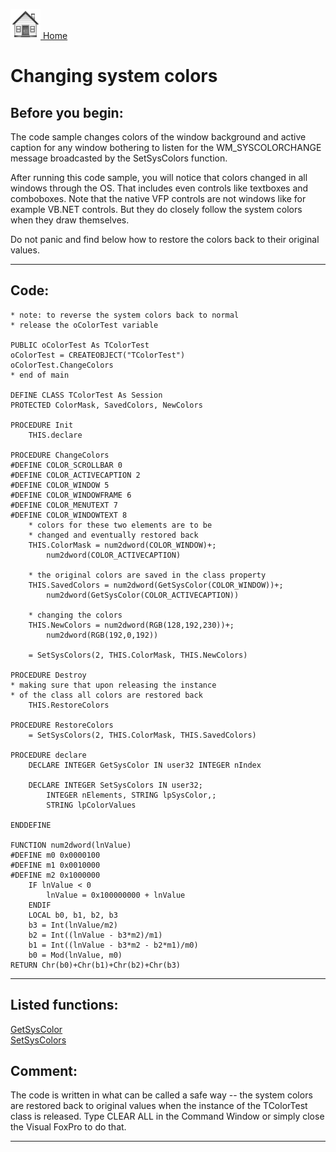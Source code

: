 [<img src="../images/home.png"> Home ](https://github.com/VFPX/Win32API)  

# Changing system colors

## Before you begin:
The code sample changes colors of the window background and active caption for any window bothering to listen for the WM_SYSCOLORCHANGE message broadcasted by the SetSysColors function.  

After running this code sample, you will notice that colors changed in all windows through the OS. That includes even controls like textboxes and comboboxes. Note that the native VFP controls are not windows like for example VB.NET controls. But they do closely follow the system colors when they draw themselves.  

Do not panic and find below how to restore the colors back to their original values.  
  
***  


## Code:
```foxpro  
* note: to reverse the system colors back to normal
* release the oColorTest variable

PUBLIC oColorTest As TColorTest
oColorTest = CREATEOBJECT("TColorTest")
oColorTest.ChangeColors
* end of main

DEFINE CLASS TColorTest As Session
PROTECTED ColorMask, SavedColors, NewColors

PROCEDURE Init
	THIS.declare

PROCEDURE ChangeColors
#DEFINE COLOR_SCROLLBAR 0
#DEFINE COLOR_ACTIVECAPTION 2
#DEFINE COLOR_WINDOW 5
#DEFINE COLOR_WINDOWFRAME 6
#DEFINE COLOR_MENUTEXT 7
#DEFINE COLOR_WINDOWTEXT 8
	* colors for these two elements are to be
	* changed and eventually restored back
	THIS.ColorMask = num2dword(COLOR_WINDOW)+;
		num2dword(COLOR_ACTIVECAPTION)

	* the original colors are saved in the class property
	THIS.SavedColors = num2dword(GetSysColor(COLOR_WINDOW))+;
		num2dword(GetSysColor(COLOR_ACTIVECAPTION))

	* changing the colors
	THIS.NewColors = num2dword(RGB(128,192,230))+;
		num2dword(RGB(192,0,192))

	= SetSysColors(2, THIS.ColorMask, THIS.NewColors)

PROCEDURE Destroy
* making sure that upon releasing the instance
* of the class all colors are restored back
	THIS.RestoreColors

PROCEDURE RestoreColors
	= SetSysColors(2, THIS.ColorMask, THIS.SavedColors)

PROCEDURE declare
	DECLARE INTEGER GetSysColor IN user32 INTEGER nIndex

	DECLARE INTEGER SetSysColors IN user32;
		INTEGER nElements, STRING lpSysColor,;
		STRING lpColorValues

ENDDEFINE

FUNCTION num2dword(lnValue)
#DEFINE m0 0x0000100
#DEFINE m1 0x0010000
#DEFINE m2 0x1000000
	IF lnValue < 0
		lnValue = 0x100000000 + lnValue
	ENDIF
	LOCAL b0, b1, b2, b3
	b3 = Int(lnValue/m2)
	b2 = Int((lnValue - b3*m2)/m1)
	b1 = Int((lnValue - b3*m2 - b2*m1)/m0)
	b0 = Mod(lnValue, m0)
RETURN Chr(b0)+Chr(b1)+Chr(b2)+Chr(b3)  
```  
***  


## Listed functions:
[GetSysColor](../libraries/user32/GetSysColor.md)  
[SetSysColors](../libraries/user32/SetSysColors.md)  

## Comment:
The code is written in what can be called a safe way -- the system colors are restored back to original values when the instance of the TColorTest class is released. Type CLEAR ALL in the Command Window or simply close the Visual FoxPro to do that.  
  
***  

